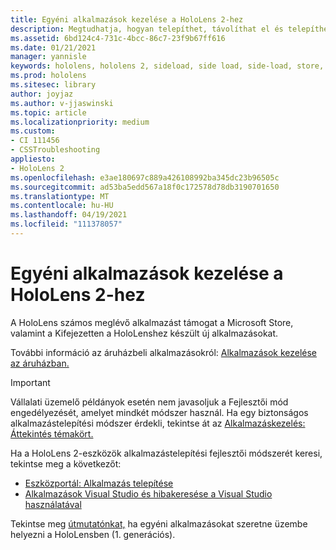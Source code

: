 ```yaml
---
title: Egyéni alkalmazások kezelése a HoloLens 2-hez
description: Megtudhatja, hogyan telepíthet, távolíthat el és telepíthet egyéni holografikus alkalmazásokat a HoloLens 2-eszközökön a Eszközportál és a Visual Studio.
ms.assetid: 6bd124c4-731c-4bcc-86c7-23f9b67ff616
ms.date: 01/21/2021
manager: yannisle
keywords: hololens, hololens 2, sideload, side load, side-load, store, uwp, app, install
ms.prod: hololens
ms.sitesec: library
author: joyjaz
ms.author: v-jjaswinski
ms.topic: article
ms.localizationpriority: medium
ms.custom:
- CI 111456
- CSSTroubleshooting
appliesto:
- HoloLens 2
ms.openlocfilehash: e3ae180697c889a426108992ba345dc23b96505c
ms.sourcegitcommit: ad53ba5edd567a18f0c172578d78db3190701650
ms.translationtype: MT
ms.contentlocale: hu-HU
ms.lasthandoff: 04/19/2021
ms.locfileid: "111378057"
---
```

# <a name="manage-custom-apps-for-hololens-2"></a>Egyéni alkalmazások kezelése a HoloLens 2-hez

A HoloLens számos meglévő alkalmazást támogat a Microsoft Store, valamint a Kifejezetten a HoloLenshez készült új alkalmazásokat. 

További információ az áruházbeli alkalmazásokról: [Alkalmazások kezelése az áruházban.](holographic-store-apps.md)

> [!IMPORTANT]
> Vállalati üzemelő példányok esetén nem javasoljuk a Fejlesztői mód engedélyezését, amelyet mindkét módszer használ. Ha egy biztonságos alkalmazástelepítési módszer érdekli, tekintse át az [Alkalmazáskezelés: Áttekintés témakört.](app-deploy-overview.md)

Ha a HoloLens 2-eszközök alkalmazástelepítési fejlesztői módszerét keresi, tekintse meg a következőt:
- [Eszközportál: Alkalmazás telepítése](https://docs.microsoft.com/windows/mixed-reality/develop/platform-capabilities-and-apis/using-the-windows-device-portal#installing-an-app)
- [Alkalmazások Visual Studio és hibakeresése a Visual Studio használatával](https://docs.microsoft.com/windows/mixed-reality/develop/platform-capabilities-and-apis/using-visual-studio)

Tekintse meg [útmutatónkat,](holographic-custom-apps.md) ha egyéni alkalmazásokat szeretne üzembe helyezni a HoloLensben (1. generációs).